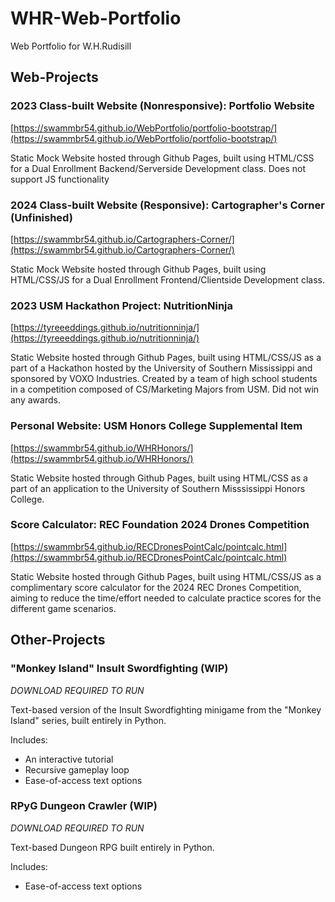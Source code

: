 # WHR-Web-Portfolio
Web Portfolio for W.H.Rudisill

## Web-Projects
### 2023 Class-built Website (Nonresponsive): Portfolio Website
[https://swammbr54.github.io/WebPortfolio/portfolio-bootstrap/](https://swammbr54.github.io/WebPortfolio/portfolio-bootstrap/)

Static Mock Website hosted through Github Pages, built using HTML/CSS for a
Dual Enrollment Backend/Serverside Development class. Does not support JS
functionality

### 2024 Class-built Website (Responsive): Cartographer's Corner (Unfinished)
[https://swammbr54.github.io/Cartographers-Corner/](https://swammbr54.github.io/Cartographers-Corner/)

Static Mock Website hosted through Github Pages, built using HTML/CSS/JS for a
Dual Enrollment Frontend/Clientside Development class. 

### 2023 USM Hackathon Project: NutritionNinja
[https://tyreeeddings.github.io/nutritionninja/](https://tyreeeddings.github.io/nutritionninja/)

Static Website hosted through Github Pages, built using HTML/CSS/JS as a
part of a Hackathon hosted by the University of Southern Mississippi and
sponsored by VOXO Industries. Created by a team of high school students
in a competition composed of CS/Marketing Majors from USM. Did not win
any awards.

### Personal Website: USM Honors College Supplemental Item
[https://swammbr54.github.io/WHRHonors/](https://swammbr54.github.io/WHRHonors/)

Static Website hosted through Github Pages, built using HTML/CSS as a part 
of an application to the University of Southern Misssissippi Honors College.

### Score Calculator: REC Foundation 2024 Drones Competition
[https://swammbr54.github.io/RECDronesPointCalc/pointcalc.html](https://swammbr54.github.io/RECDronesPointCalc/pointcalc.html)

Static Website hosted through Github Pages, built using HTML/CSS/JS as a
complimentary score calculator for the 2024 REC Drones Competition, aiming
to reduce the time/effort needed to calculate practice scores for the different
game scenarios.


## Other-Projects
### "Monkey Island" Insult Swordfighting (WIP)
*DOWNLOAD REQUIRED TO RUN*

Text-based version of the Insult Swordfighting minigame from the "Monkey Island" series, built entirely in Python.

Includes:
* An interactive tutorial
* Recursive gameplay loop
* Ease-of-access text options

### RPyG Dungeon Crawler (WIP)
*DOWNLOAD REQUIRED TO RUN*

Text-based Dungeon RPG built entirely in Python.

Includes:
* Ease-of-access text options
